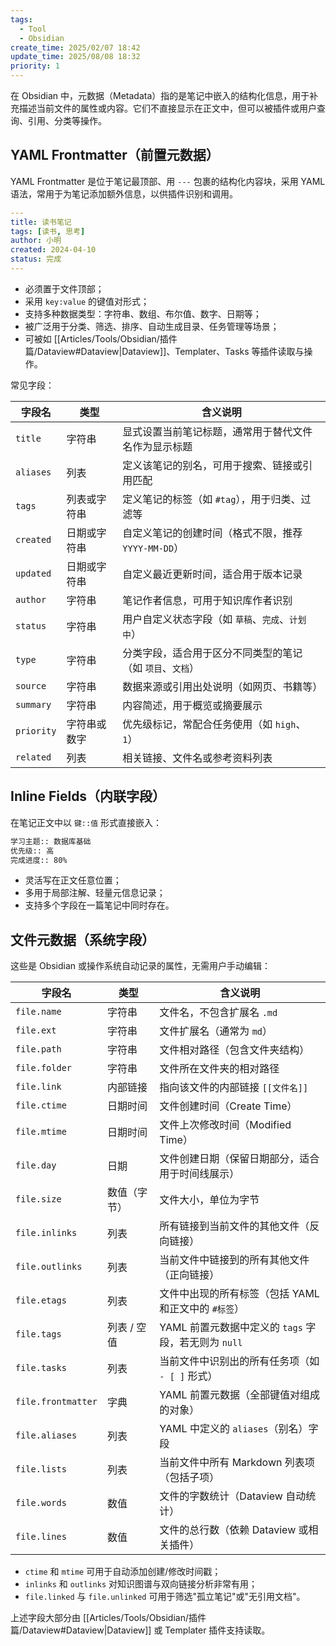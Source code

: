 ```yaml
---
tags:
  - Tool
  - Obsidian
create_time: 2025/02/07 18:42
update_time: 2025/08/08 18:32
priority: 1
---
```


在 Obsidian 中，元数据（Metadata）指的是笔记中嵌入的结构化信息，用于补充描述当前文件的属性或内容。它们不直接显示在正文中，但可以被插件或用户查询、引用、分类等操作。

## YAML Frontmatter（前置元数据）

YAML Frontmatter 是位于笔记最顶部、用 `---` 包裹的结构化内容块，采用 YAML 语法，常用于为笔记添加额外信息，以供插件识别和调用。

```yaml
---
title: 读书笔记
tags: [读书, 思考]
author: 小明
created: 2024-04-10
status: 完成
---
```

- 必须置于文件顶部；
- 采用 `key:value` 的键值对形式；
- 支持多种数据类型：字符串、数组、布尔值、数字、日期等；
- 被广泛用于分类、筛选、排序、自动生成目录、任务管理等场景；
- 可被如 [[Articles/Tools/Obsidian/插件篇/Dataview#Dataview|Dataview]]、Templater、Tasks 等插件读取与操作。

常见字段：

| 字段名        | 类型     | 含义说明                             |
| ---------- | ------ | -------------------------------- |
| `title`    | 字符串    | 显式设置当前笔记标题，通常用于替代文件名作为显示标题       |
| `aliases`  | 列表     | 定义该笔记的别名，可用于搜索、链接或引用匹配           |
| `tags`     | 列表或字符串 | 定义笔记的标签（如 `#tag`），用于归类、过滤等       |
| `created`  | 日期或字符串 | 自定义笔记的创建时间（格式不限，推荐 `YYYY-MM-DD`）|
| `updated`  | 日期或字符串 | 自定义最近更新时间，适合用于版本记录               |
| `author`   | 字符串    | 笔记作者信息，可用于知识库作者识别                |
| `status`   | 字符串    | 用户自定义状态字段（如 `草稿`、`完成`、`计划中`）|
| `type`     | 字符串    | 分类字段，适合用于区分不同类型的笔记（如 `项目`、`文档`）|
| `source`   | 字符串    | 数据来源或引用出处说明（如网页、书籍等）|
| `summary`  | 字符串    | 内容简述，用于概览或摘要展示                   |
| `priority` | 字符串或数字 | 优先级标记，常配合任务使用（如 `high`、`1`）|
| `related`  | 列表     | 相关链接、文件名或参考资料列表                  |

## Inline Fields（内联字段）

在笔记正文中以 `键::值` 形式直接嵌入：

```markdown
学习主题:: 数据库基础  
优先级:: 高  
完成进度:: 80%
```

- 灵活写在正文任意位置；
- 多用于局部注解、轻量元信息记录；
- 支持多个字段在一篇笔记中同时存在。

## 文件元数据（系统字段）

这些是 Obsidian 或操作系统自动记录的属性，无需用户手动编辑：

| 字段名                | 类型      | 含义说明                                 |
| ------------------ | ------- | ------------------------------------ |
| `file.name`        | 字符串     | 文件名，不包含扩展名 `.md`                     |
| `file.ext`         | 字符串     | 文件扩展名（通常为 `md`）|
| `file.path`        | 字符串     | 文件相对路径（包含文件夹结构）|
| `file.folder`      | 字符串     | 文件所在文件夹的相对路径                         |
| `file.link`        | 内部链接    | 指向该文件的内部链接 `[[文件名]]`                 |
| `file.ctime`       | 日期时间    | 文件创建时间（Create Time）|
| `file.mtime`       | 日期时间    | 文件上次修改时间（Modified Time）|
| `file.day`         | 日期      | 文件创建日期（保留日期部分，适合用于时间线展示）|
| `file.size`        | 数值（字节）| 文件大小，单位为字节                           |
| `file.inlinks`     | 列表      | 所有链接到当前文件的其他文件（反向链接）|
| `file.outlinks`    | 列表      | 当前文件中链接到的所有其他文件（正向链接）|
| `file.etags`       | 列表      | 文件中出现的所有标签（包括 YAML 和正文中的 `#标签`）|
| `file.tags`        | 列表 / 空值 | YAML 前置元数据中定义的 `tags` 字段，若无则为 `null` |
| `file.tasks`       | 列表      | 当前文件中识别出的所有任务项（如 `- [ ]` 形式）|
| `file.frontmatter` | 字典      | YAML 前置元数据（全部键值对组成的对象）|
| `file.aliases`     | 列表      | YAML 中定义的 `aliases`（别名）字段            |
| `file.lists`       | 列表      | 当前文件中所有 Markdown 列表项（包括子项）|
| `file.words`       | 数值      | 文件的字数统计（Dataview 自动统计）|
| `file.lines`       | 数值      | 文件的总行数（依赖 Dataview 或相关插件）|

- `ctime` 和 `mtime` 可用于自动添加创建/修改时间戳；
- `inlinks` 和 `outlinks` 对知识图谱与双向链接分析非常有用；
- `file.linked` 与 `file.unlinked` 可用于筛选"孤立笔记"或"无引用文档"。

上述字段大部分由 [[Articles/Tools/Obsidian/插件篇/Dataview#Dataview|Dataview]] 或 Templater 插件支持读取。
